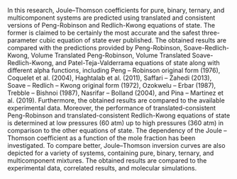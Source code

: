 In this research, Joule–Thomson coefficients for pure, binary, ternary, and multicomponent systems are 
predicted using translated and consistent versions of Peng-Robinson and Redlich-Kwong equations of state. 
The former is claimed to be certainly the most accurate and the safest three-parameter cubic equation of state ever published.
The obtained results are compared with the predictions provided by Peng-Robinson, Soave-Redlich-Kwong, Volume Translated Peng-Robinson,
Volume Translated Soave-Redlich-Kwong, and Patel-Teja-Valderrama equations of state along with different alpha functions, including Peng – Robinson original form (1976),
Coquelet et al. (2004), Haghtalab et al. (2011), Saffari – Zahedi (2013), Soave – Redlich – Kwong original form (1972), Ozokwelu – Erbar (1987), Trebble – Bishnoi (1987), 
Nasrifar – Bolland (2004), and Pina – Martinez et al. (2019). Furthermore, the obtained results are compared to the available experimental data. 
Moreover, the performance of translated-consistent Peng-Robinson and translated-consistent Redlich-Kwong equations of state is determined at low pressures (60 atm)
up to high pressures (360 atm) in comparison to the other equations of state.
The dependency of the Joule – Thomson coefficient as a function of the mole fraction has been investigated.
To compare better, Joule–Thomson inversion curves are also depicted for a variety of systems, containing pure, binary, ternary, and multicomponent mixtures.
The obtained results are compared to the experimental data, correlated results, and molecular simulations.
